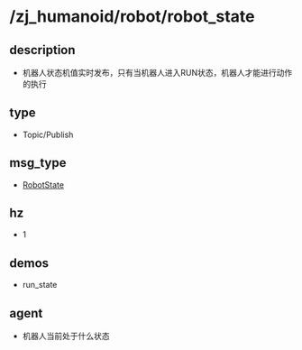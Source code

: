 # /zj_humanoid/robot/robot_state

## description
- 机器人状态机值实时发布，只有当机器人进入RUN状态，机器人才能进行动作的执行

## type
- Topic/Publish

## msg_type
- [RobotState](../../../zj_humanoid_types.md#RobotState)

## hz
- 1

## demos
- run_state

## agent
- 机器人当前处于什么状态


